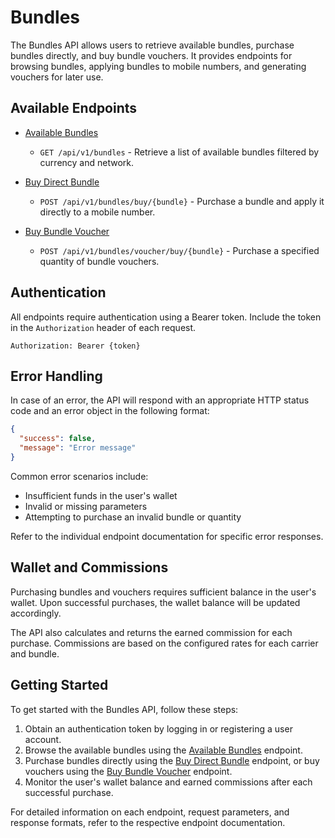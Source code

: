 # Bundles

The Bundles API allows users to retrieve available bundles, purchase bundles directly, and buy bundle vouchers. It provides endpoints for browsing bundles, applying bundles to mobile numbers, and generating vouchers for later use.

## Available Endpoints

- [Available Bundles](./available-bundles.md)
  - `GET /api/v1/bundles` - Retrieve a list of available bundles filtered by currency and network.

- [Buy Direct Bundle](./buy-direct.md)
  - `POST /api/v1/bundles/buy/{bundle}` - Purchase a bundle and apply it directly to a mobile number.

- [Buy Bundle Voucher](./buy-voucher.md)
  - `POST /api/v1/bundles/voucher/buy/{bundle}` - Purchase a specified quantity of bundle vouchers.

## Authentication

All endpoints require authentication using a Bearer token. Include the token in the `Authorization` header of each request.

```
Authorization: Bearer {token}
```

## Error Handling

In case of an error, the API will respond with an appropriate HTTP status code and an error object in the following format:

```json
{
  "success": false,
  "message": "Error message"
}
```

Common error scenarios include:
- Insufficient funds in the user's wallet
- Invalid or missing parameters
- Attempting to purchase an invalid bundle or quantity

Refer to the individual endpoint documentation for specific error responses.

## Wallet and Commissions

Purchasing bundles and vouchers requires sufficient balance in the user's wallet. Upon successful purchases, the wallet balance will be updated accordingly.

The API also calculates and returns the earned commission for each purchase. Commissions are based on the configured rates for each carrier and bundle.

## Getting Started

To get started with the Bundles API, follow these steps:

1. Obtain an authentication token by logging in or registering a user account.
2. Browse the available bundles using the [Available Bundles](./available-bundles.md) endpoint.
3. Purchase bundles directly using the [Buy Direct Bundle](./buy-direct.md) endpoint, or buy vouchers using the [Buy Bundle Voucher](./buy-voucher.md) endpoint.
4. Monitor the user's wallet balance and earned commissions after each successful purchase.

For detailed information on each endpoint, request parameters, and response formats, refer to the respective endpoint documentation.